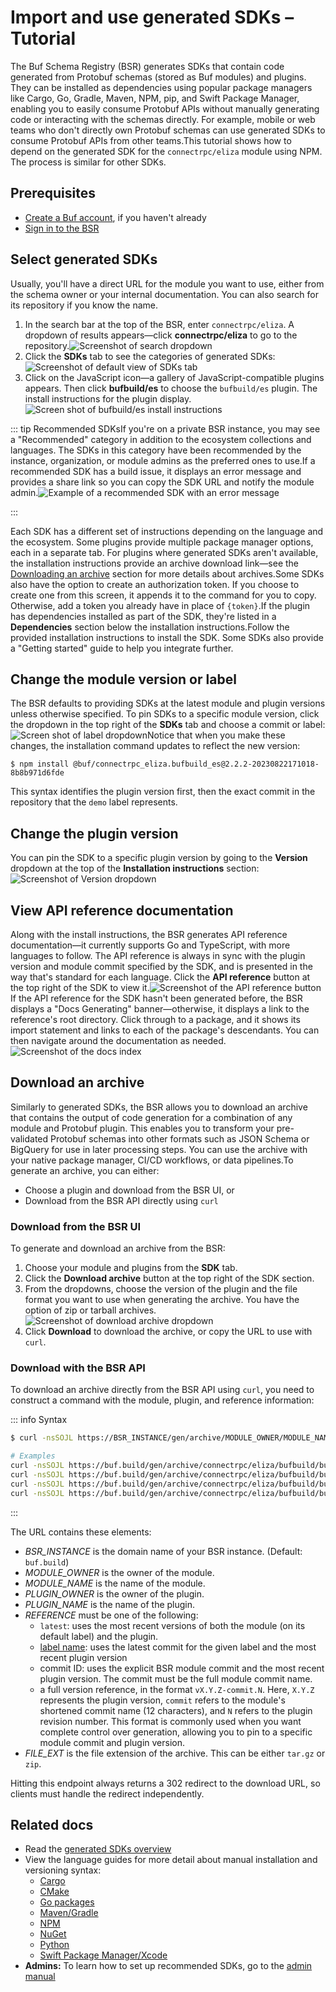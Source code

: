 # Import and use generated SDKs – Tutorial

The Buf Schema Registry (BSR) generates SDKs that contain code generated from Protobuf schemas (stored as Buf modules) and plugins. They can be installed as dependencies using popular package managers like Cargo, Go, Gradle, Maven, NPM, pip, and Swift Package Manager, enabling you to easily consume Protobuf APIs without manually generating code or interacting with the schemas directly. For example, mobile or web teams who don't directly own Protobuf schemas can use generated SDKs to consume Protobuf APIs from other teams.This tutorial shows how to depend on the generated SDK for the `connectrpc/eliza` module using NPM. The process is similar for other SDKs.

## Prerequisites

- [Create a Buf account](https://buf.build/signup), if you haven't already
- [Sign in to the BSR](https://buf.build/login)

## Select generated SDKs

Usually, you'll have a direct URL for the module you want to use, either from the schema owner or your internal documentation. You can also search for its repository if you know the name.

1.  In the search bar at the top of the BSR, enter `connectrpc/eliza`. A dropdown of results appears—click **connectrpc/eliza** to go to the repository.![Screenshot of search dropdown](../../../images/bsr/sdks/sdk-search.png)
2.  Click the **SDKs** tab to see the categories of generated SDKs:![Screenshot of default view of SDKs tab](../../../images/bsr/sdks/sdk-all.png)
3.  Click on the JavaScript icon—a gallery of JavaScript-compatible plugins appears. Then click **bufbuild/es** to choose the `bufbuild/es` plugin. The install instructions for the plugin display.![Screen shot of bufbuild/es install instructions](../../../images/bsr/sdks/sdk-install.png)

::: tip Recommended SDKsIf you're on a private BSR instance, you may see a "Recommended" category in addition to the ecosystem collections and languages. The SDKs in this category have been recommended by the instance, organization, or module admins as the preferred ones to use.If a recommended SDK has a build issue, it displays an error message and provides a share link so you can copy the SDK URL and notify the module admin.![Example of a recommended SDK with an error message](../../../images/bsr/sdks/sdk-recommended-error.png)

:::

Each SDK has a different set of instructions depending on the language and the ecosystem. Some plugins provide multiple package manager options, each in a separate tab. For plugins where generated SDKs aren't available, the installation instructions provide an archive download link—see the [Downloading an archive](#download-archive) section for more details about archives.Some SDKs also have the option to create an authorization token. If you choose to create one from this screen, it appends it to the command for you to copy. Otherwise, add a token you already have in place of `{token}`.If the plugin has dependencies installed as part of the SDK, they're listed in a **Dependencies** section below the installation instructions.Follow the provided installation instructions to install the SDK. Some SDKs also provide a "Getting started" guide to help you integrate further.

## Change the module version or label

The BSR defaults to providing SDKs at the latest module and plugin versions unless otherwise specified. To pin SDKs to a specific module version, click the dropdown in the top right of the **SDKs** tab and choose a commit or label:![Screen shot of label dropdown](../../../images/bsr/commit-tag-dropdown.png)Notice that when you make these changes, the installation command updates to reflect the new version:

```console
$ npm install @buf/connectrpc_eliza.bufbuild_es@2.2.2-20230822171018-8b8b971d6fde
```

This syntax identifies the plugin version first, then the exact commit in the repository that the `demo` label represents.

## Change the plugin version

You can pin the SDK to a specific plugin version by going to the **Version** dropdown at the top of the **Installation instructions** section:![Screenshot of Version dropdown](../../../images/bsr/sdks/sdk-version-dropdown.png)

## View API reference documentation

Along with the install instructions, the BSR generates API reference documentation—it currently supports Go and TypeScript, with more languages to follow. The API reference is always in sync with the plugin version and module commit specified by the SDK, and is presented in the way that's standard for each language. Click the **API reference** button at the top right of the SDK to view it.![Screenshot of the API reference button](../../../images/bsr/sdks/sdk-docs-button.png)If the API reference for the SDK hasn't been generated before, the BSR displays a "Docs Generating" banner—otherwise, it displays a link to the reference's root directory. Click through to a package, and it shows its import statement and links to each of the package's descendants. You can then navigate around the documentation as needed.![Screenshot of the docs index](../../../images/bsr/sdks/sdk-docs-index.png)

## Download an archive

Similarly to generated SDKs, the BSR allows you to download an archive that contains the output of code generation for a combination of any module and Protobuf plugin. This enables you to transform your pre-validated Protobuf schemas into other formats such as JSON Schema or BigQuery for use in later processing steps. You can use the archive with your native package manager, CI/CD workflows, or data pipelines.To generate an archive, you can either:

- Choose a plugin and download from the BSR UI, or
- Download from the BSR API directly using `curl`

### Download from the BSR UI

To generate and download an archive from the BSR:

1.  Choose your module and plugins from the **SDK** tab.
2.  Click the **Download archive** button at the top right of the SDK section.
3.  From the dropdowns, choose the version of the plugin and the file format you want to use when generating the archive. You have the option of zip or tarball archives.![Screenshot of download archive dropdown](../../../images/bsr/sdks/sdk-download-archive.png)
4.  Click **Download** to download the archive, or copy the URL to use with `curl`.

### Download with the BSR API

To download an archive directly from the BSR API using `curl`, you need to construct a command with the module, plugin, and reference information:

::: info Syntax

```bash
$ curl -nsSOJL https://BSR_INSTANCE/gen/archive/MODULE_OWNER/MODULE_NAME/PLUGIN_OWNER/PLUGIN_NAME/REFERENCE.FILE_EXT

# Examples
curl -nsSOJL https://buf.build/gen/archive/connectrpc/eliza/bufbuild/bufbuild/es/latest.tar.gz
curl -nsSOJL https://buf.build/gen/archive/connectrpc/eliza/bufbuild/bufbuild/es/main.tar.gz
curl -nsSOJL https://buf.build/gen/archive/connectrpc/eliza/bufbuild/bufbuild/es/fc19856dc93042e290c9197d39a2beca.tar.gz
curl -nsSOJL https://buf.build/gen/archive/connectrpc/eliza/bufbuild/bufbuild/es/v1.2.3-fc19856dc930.tar.gz
```

:::

The URL contains these elements:

- _BSR_INSTANCE_ is the domain name of your BSR instance. (Default: `buf.build`)
- _MODULE_OWNER_ is the owner of the module.
- _MODULE_NAME_ is the name of the module.
- _PLUGIN_OWNER_ is the owner of the plugin.
- _PLUGIN_NAME_ is the name of the plugin.
- _REFERENCE_ must be one of the following:
  - `latest`: uses the most recent versions of both the module (on its default label) and the plugin.
  - [label name](../../commits-labels/#labels): uses the latest commit for the given label and the most recent plugin version
  - commit ID: uses the explicit BSR module commit and the most recent plugin version. The commit must be the full module commit name.
  - a full version reference, in the format `vX.Y.Z-commit.N`. Here, `X.Y.Z` represents the plugin version, `commit` refers to the module's shortened commit name (12 characters), and `N` refers to the plugin revision number. This format is commonly used when you want complete control over generation, allowing you to pin to a specific module commit and plugin version.
- _FILE_EXT_ is the file extension of the archive. This can be either `tar.gz` or `zip`.

Hitting this endpoint always returns a 302 redirect to the download URL, so clients must handle the redirect independently.

## Related docs

- Read the [generated SDKs overview](../overview/)
- View the language guides for more detail about manual installation and versioning syntax:
  - [Cargo](../cargo/)
  - [CMake](../cmake/)
  - [Go packages](../go/)
  - [Maven/Gradle](../maven/)
  - [NPM](../npm/)
  - [NuGet](../nuget/)
  - [Python](../python/)
  - [Swift Package Manager/Xcode](../swift/)
- **Admins:** To learn how to set up recommended SDKs, go to the [admin manual](../../admin/instance/recommended-sdks/)
